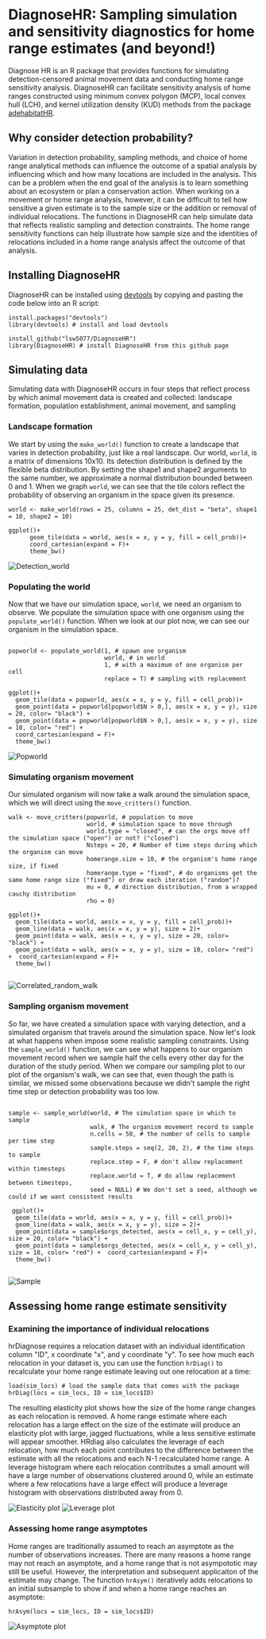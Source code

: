 # DiagnoseHR: Sampling simulation and sensitivity diagnostics for home range estimates (and beyond!)

Diagnose HR is an R package that provides functions for simulating detection-censored animal movement data and conducting home range sensitivity analysis. DiagnoseHR can facilitate sensitivity analysis of home ranges constructed using minimum convex polygon (MCP), local convex hull (LCH), and kernel utilization density (KUD) methods from the package [adehabitatHR](https://cran.r-project.org/web/packages/adehabitatHR/index.html). 

## Why consider detection probability?

Variation in detection probability, sampling methods, and choice of home range analytical methods can influence the outcome of a spatial analysis by influencing which and how many locations are included in the analysis. This can be a problem when the end goal of the analysis is to learn something about an ecosystem or plan a conservation action. When working on a movement or home range analysis, however, it can be difficult to tell how sensitive a given estimate is to the sample size or the addition or removal of individual relocations. The functions in DiagnoseHR can help simulate data that reflects realistic sampling and detection constraints. The home range sensitivity functions can help illustrate how sample size and the identities of relocations included in a home range analysis affect the outcome of that analysis. 

## Installing DiagnoseHR

DiagnoseHR can be installed using [devtools](https://cran.r-project.org/web/packages/devtools/index.html) by copying and pasting the code below into an R script:

```{r}
install.packages("devtools") 
library(devtools) # install and load devtools

install_github("lsw5077/DiagnoseHR")
library(DiagnoseHR) # install DiagnoseHR from this github page
```
## Simulating data

Simulating data with DiagnoseHR occurs in four steps that reflect process by which animal movement data is created and collected: landscape formation, population establishment, animal movement, and sampling

### Landscape formation

We start by using the ```make_world()``` function to create a landscape that varies in detection probability, just like a real landscape. Our world, ```world```, is a matrix of dimensions 10x10. Its detection distribution is defined by the flexible beta distribution. By setting the shape1 and shape2 arguments to the same number, we approximate a normal distribution bounded between 0 and 1. When we graph ```world```, we can see that the tile colors reflect the probability of observing an organism in the space given its presence.

```{r}
world <- make_world(rows = 25, columns = 25, det_dist = "beta", shape1 = 10, shape2 = 10)

ggplot()+
      geom_tile(data = world, aes(x = x, y = y, fill = cell_prob))+
      coord_cartesian(expand = F)+
      theme_bw()

```

![Detection_world](/images/world_plot.png)

### Populating the world

Now that we have our simulation space, ```world```, we need an organism to observe. We populate the simulation space with one organism using the ```populate_world()``` function. When we look at our plot now, we can see our organism in the simulation space. 

```{r}

popworld <- populate_world(1, # spawn one organism
                           world, # in world
                           1, # with a maximum of one organism per cell
                           replace = T) # sampling with replacement

ggplot()+
  geom_tile(data = popworld, aes(x = x, y = y, fill = cell_prob))+
  geom_point(data = popworld[popworld$N > 0,], aes(x = x, y = y), size = 20, color= "black") +
  geom_point(data = popworld[popworld$N > 0,], aes(x = x, y = y), size = 10, color= "red") +
  coord_cartesian(expand = F)+
  theme_bw()
```

![Popworld](/images/popworld.png)

### Simulating organism movement

Our simulated organism will now take a walk around the simulation space, which we will direct using the ```move_critters()``` function.

```{r}
walk <- move_critters(popworld, # population to move
                      world, # simulation space to move through
                      world.type = "closed", # can the orgs move off the simulation space ("open") or not? ("closed")
                      Nsteps = 20, # Number of time steps during which the organism can move
                      homerange.size = 10, # the organism's home range size, if fixed
                      homerange.type = "fixed", # do organisms get the same home range size ("fixed") or draw each iteration ("random")?
                      mu = 0, # direction distribution, from a wrapped cauchy distribution
                      rho = 0)
                      
ggplot()+
  geom_tile(data = world, aes(x = x, y = y, fill = cell_prob))+
  geom_line(data = walk, aes(x = x, y = y), size = 2)+
  geom_point(data = walk, aes(x = x, y = y), size = 20, color= "black") +
  geom_point(data = walk, aes(x = x, y = y), size = 10, color= "red") +  coord_cartesian(expand = F)+
  theme_bw()                      
                      
```
![Correlated_random_walk](/images/walk.png)

### Sampling organism movement

So far, we have created a simulation space with varying detection, and a simulated organism that travels around the simulation space. Now let's look at what happens when impose some realistic sampling constraints. Using the ```sample_world()``` function, we can see what happens to our organism movement record when we sample half the cells every other day for the duration of the study period. When we compare our sampling plot to our plot of the organism's walk, we can see that, even though the path is similar, we missed some observations because we didn't sample the right time step or detection probability was too low. 

```{r}

sample <- sample_world(world, # The simulation space in which to sample
                       walk, # The organism movement record to sample
                       n.cells = 50, # the number of cells to sample per time step
                       sample.steps = seq(2, 20, 2), # the time steps to sample
                       replace.step = F, # don't allow replacement within timesteps
                       replace.world = T, # do allow replacement between timesteps,
                       seed = NULL) # We don't set a seed, although we could if we want consistent results
                       
 ggplot()+
  geom_tile(data = world, aes(x = x, y = y, fill = cell_prob))+
  geom_line(data = walk, aes(x = x, y = y), size = 2)+
  geom_point(data = sample$orgs_detected, aes(x = cell_x, y = cell_y), size = 20, color= "black") +
  geom_point(data = sample$orgs_detected, aes(x = cell_x, y = cell_y), size = 10, color= "red") +  coord_cartesian(expand = F)+
  theme_bw()                      
                       
```
![Sample](/images/sample.png)

## Assessing home range estimate sensitivity

### Examining the importance of individual relocations

hrDiagnose requires a relocation dataset with an individual identification column "ID", x coordinate "x", and y coordinate "y". To see how much each relocation in your dataset is, you can use the function ```hrDiag()``` to recalculate your home range estimate leaving out one relocation at a time:

```{r}
load(sim_locs) # load the sample data that comes with the package
hrDiag(locs = sim_locs, ID = sim_locs$ID) 
```
The resulting elasticity plot shows how the size of the home range changes as each relocation is removed. A home range estimate where each relocation has a large effect on the size of the estimate will produce an elasticity plot with large, jagged fluctuations, while a less sensitive estimate will appear smoother. HRdiag also calculates the leverage of each relocation, how much each point contributes to the difference between the estimate with all the relocations and each N-1 recalculated home range. A leverage histogram where each relocation contributes a small amount will have a large number of observations clustered around 0, while an estimate where a few relocations have a large effect will produce a leverage histogram with observations distributed away from 0.

![Elasticity plot](/images/9_desert.png) ![Leverage plot](/images/9_desert_lev.png)

### Assessing home range asymptotes

Home ranges are traditionally assumed to reach an asymptote as the number of observations increases. There are many reasons a home range may not reach an asymptote, and a home range that is not asympototic may still be useful. However, the interpretation and subsequent applicaiton of the estimate may change. The function ```hrAsym()``` iteratively adds relocations to an initial subsample to show if and when a home range reaches an asymptote:

```{r}
hrAsym(locs = sim_locs, ID = sim_locs$ID)
```
![Asymptote plot](/images/asym.png)
